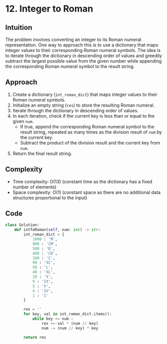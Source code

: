 
# 12. Integer to Roman

## Intuition

The problem involves converting an integer to its Roman numeral representation. One way to approach this is to use a dictionary that maps integer values to their corresponding Roman numeral symbols. The idea is to iterate through the dictionary in descending order of values and greedily subtract the largest possible value from the given number while appending the corresponding Roman numeral symbol to the result string.

## Approach

1. Create a dictionary (`int_roman_dict`) that maps integer values to their Roman numeral symbols.
2. Initialize an empty string (`res`) to store the resulting Roman numeral.
3. Iterate through the dictionary in descending order of values.
4. In each iteration, check if the current key is less than or equal to the given `num`.
   - If true, append the corresponding Roman numeral symbol to the result string, repeated as many times as the division result of `num` by the current key.
   - Subtract the product of the division result and the current key from `num`.
5. Return the final result string.

## Complexity

- Time complexity: O(13) (constant time as the dictionary has a fixed number of elements)
- Space complexity: O(1) (constant space as there are no additional data structures proportional to the input)

## Code

```python
class Solution:
    def intToRoman(self, num: int) -> str:
        int_roman_dict = {
            1000 : 'M',
            900 : 'CM',
            500 : 'D',
            400 : 'CD',
            100 : 'C',
            90 : 'XC',
            50 : 'L',
            40 : 'XL',
            10 : 'X',
            9 : 'IX',
            5 : 'V',
            4 : 'IV',
            1 : 'I'
        }

        res = ''
        for key, val in int_roman_dict.items():
            while key <= num :
                res += val * (num // key)
                num -= (num // key) * key

        return res
```
